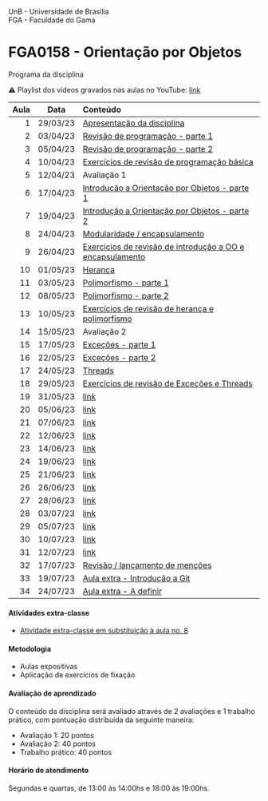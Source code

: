 UnB - Universidade de Brasilia  
FGA - Faculdade do Gama  
# FGA0158 - Orientação por Objetos


Programa da disciplina

:warning: Playlist dos vídeos gravados nas aulas no YouTube: [link](https://youtube.com/playlist?list=PLrzhWxX1YYM9znXBp_YhiyiXIdXadLeka)

**Aula**  | **Data** | **Conteúdo**
---------:|:--------:|:----------
1         | 29/03/23 | [Apresentação da disciplina](aula1/)
2         | 03/04/23 | [Revisão de programação - parte 1](aula2/)
3         | 05/04/23 | [Revisão de programação - parte 2](aula3/)
4         | 10/04/23 | [Exercícios de revisão de programação básica](aula4/)
5         | 12/04/23 | Avaliação 1 
6         | 17/04/23 | [Introdução a Orientação por Objetos - parte 1](aula6/) 
7         | 19/04/23 | [Introdução a Orientação por Objetos - parte 2](aula7/)
8         | 24/04/23 | [Modularidade / encapsulamento](aula8/)
9         | 26/04/23 | [Exercicios de revisão de introdução a OO e encapsulamento](aula9/)
10        | 01/05/23 | [Herança](aula10/)
11        | 03/05/23 | [Polimorfismo - parte 1](aula11/)
12        | 08/05/23 | [Polimorfismo - parte 2](aula12/)
13        | 10/05/23 | [Exercícios de revisão de herança e polimorfismo](aula13/)
14        | 15/05/23 | Avaliação 2 
15        | 17/05/23 | [Exceções - parte 1](aula15/)                  
16        | 22/05/23 | [Exceções - parte 2](aula16/)
17        | 24/05/23 | [Threads](aula17/)
18        | 29/05/23 | [Exercícios de revisão de Exceções e Threads](aula18/)
19        | 31/05/23 | [link](aula19/)
20        | 05/06/23 | [link](aula20/)
21        | 07/06/23 | [link](aula21/)
22        | 12/06/23 | [link](aula22/)
23        | 14/06/23 | [link](aula23/)
24        | 19/06/23 | [link](aula24/)
25        | 21/06/23 | [link](aula25/)
26        | 26/06/23 | [link](aula26/)
27        | 28/06/23 | [link](aula27/)
28        | 03/07/23 | [link](aula28/)
29        | 05/07/23 | [link](aula29/)
30        | 10/07/23 | [link](aula30/)
31        | 12/07/23 | [link](aula31/)
32        | 17/07/23 | [Revisão / lançamento de menções](aula32/)
33        | 19/07/23 | [Aula extra - Introdução a Git ](aula33/)
34        | 24/07/23 | [Aula extra - A definir](aula34/)


#### Atividades extra-classe
* [Atividade extra-classe em substituição à aula no. 8](ativExtra1/)

#### Metodologia

* Aulas expositivas
* Aplicação de exercícios de fixação

#### Avaliação de aprendizado 

O conteúdo da disciplina será avaliado através de 2 avaliações e 1 trabalho
prático, com pontuação distribuída da seguinte maneira: 

* Avaliação 1: 20 pontos
* Avaliação 2: 40 pontos
* Trabalho prático: 40 pontos

#### Horário de atendimento
Segundas e quartas, de 13:00 às 14:00hs e 18:00 às 19:00hs.
